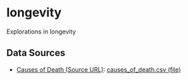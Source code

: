 # longevity
Explorations in longevity


## Data Sources

* [Causes of Death (Source URL)](https://www.cdc.gov/nchs/hus/contents2017.htm#019):  [causes_of_death.csv (file)](https://raw.githubusercontent.com/noahgift/longevity/master/data/causes_of_death.csv)

